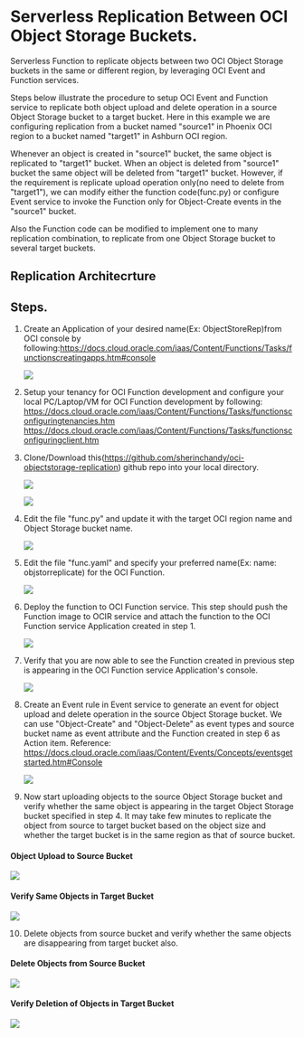 # Serverless Replication Between OCI Object Storage Buckets.

Serverless Function to replicate objects between two OCI Object Storage buckets in the same or different region, by leveraging OCI Event and Function services.

Steps below illustrate the procedure to setup OCI Event and Function service to replicate both object upload and delete operation in a source Object Storage bucket to a target bucket. Here in this example we are configuring replication from a bucket named "source1" in Phoenix OCI region to a bucket named "target1" in Ashburn OCI region. 

Whenever an object is created in "source1" bucket, the same object is replicated to "target1" bucket. When an object is deleted from "source1" bucket the same object will be deleted from "target1" bucket. However, if the requirement is replicate upload operation only(no need to delete from "target1"), we can modify either the function code(func.py) or configure Event service to invoke the Function only for Object-Create events in the "source1" bucket. 

Also the Function code can be modified to implement one to many replication combination, to replicate from one Object Storage bucket to several target buckets.

## Replication Architecrture


   
   

## Steps.

1. Create an Application of your desired name(Ex: ObjectStoreRep)from OCI console by following:https://docs.cloud.oracle.com/iaas/Content/Functions/Tasks/functionscreatingapps.htm#console

   ![](images/AppCreate.png)

2. Setup your tenancy for OCI Function development and configure your local PC/Laptop/VM for OCI Function development by following: https://docs.cloud.oracle.com/iaas/Content/Functions/Tasks/functionsconfiguringtenancies.htm https://docs.cloud.oracle.com/iaas/Content/Functions/Tasks/functionsconfiguringclient.htm

3. Clone/Download this(https://github.com/sherinchandy/oci-objectstorage-replication) github repo into your local directory. 

   ![](images/GitClone.png)


   ![](images/DownloadecCheck.png)

4. Edit the file "func.py" and update it with the target OCI region name and Object Storage bucket name. 

   ![](images/FuncPyEdit.png)

5. Edit the file "func.yaml" and specify your preferred name(Ex: name: objstorreplicate) for the OCI Function.

   ![](images/YaMlEdit.png)

6. Deploy the function to OCI Function service. This step should push the Function image to OCIR service and attach the function to the OCI Function service Application created in step 1.

   ![](images/FnDeploy.png)

7. Verify that you are now able to see the Function created in previous step is appearing in the OCI Function service Application's console.

   ![](images/FunctionVerify.png)

8. Create an Event rule in Event service to generate an event for object upload and delete operation in the source Object Storage bucket. We can use "Object-Create" and "Object-Delete" as event types and source bucket name as event attribute and the Function created in step 6 as Action item. Reference: https://docs.cloud.oracle.com/iaas/Content/Events/Concepts/eventsgetstarted.htm#Console

   ![](images/EventCreate.png)

9. Now start uploading objects to the source Object Storage bucket and verify whether the same object is appearing in the target Object Storage bucket specified in step 4. It may take few minutes to replicate the object from source to target bucket based on the object size and whether the target bucket is in the same region as that of source bucket.

 #### Object Upload to Source Bucket
   ![](images/ObjectsUpload.png)

#### Verify Same Objects in Target Bucket
   ![](images/TargetBucketCheck1.png)

10. Delete objects from source bucket and verify whether the same objects are disappearing from target bucket also.

#### Delete Objects from Source Bucket   
   ![](images/DeleteObject.png)

#### Verify Deletion of Objects in Target Bucket
   ![](images/TargetBucketCheck2.png)
